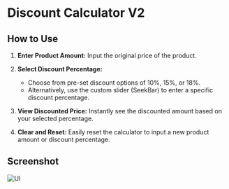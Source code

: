 # Discount Calculator V2

## How to Use

1. **Enter Product Amount:** Input the original price of the product.

2. **Select Discount Percentage:**
   - Choose from pre-set discount options of 10%, 15%, or 18%.
   - Alternatively, use the custom slider (SeekBar) to enter a specific discount percentage.

3. **View Discounted Price:** Instantly see the discounted amount based on your selected percentage.

4. **Clear and Reset:** Easily reset the calculator to input a new product amount or discount percentage.


## Screenshot
![UI](https://github.com/SahandNamvar/Mobile-App-Dev-Discount-Calculator-V2/assets/157315096/627629f0-0db2-46d8-822d-47a5f579899e)
